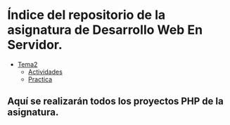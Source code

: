 # Índice del repositorio de la asignatura de Desarrollo Web En Servidor.

- [Tema2](./Tema2)
  - [Actividades](./Tema2/Actividades)
  - [Practica](./Tema2/Practica) 

## Aquí se realizarán todos los proyectos PHP de la asignatura.
